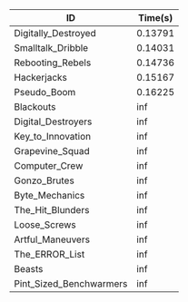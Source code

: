 |ID|Time(s)|
|-|-|
|Digitally_Destroyed|0.13791|
|Smalltalk_Dribble|0.14031|
|Rebooting_Rebels|0.14736|
|Hackerjacks|0.15167|
|Pseudo_Boom|0.16225|
|Blackouts|inf|
|Digital_Destroyers|inf|
|Key_to_Innovation|inf|
|Grapevine_Squad|inf|
|Computer_Crew|inf|
|Gonzo_Brutes|inf|
|Byte_Mechanics|inf|
|The_Hit_Blunders|inf|
|Loose_Screws|inf|
|Artful_Maneuvers|inf|
|The_ERROR_List|inf|
|Beasts|inf|
|Pint_Sized_Benchwarmers|inf|

